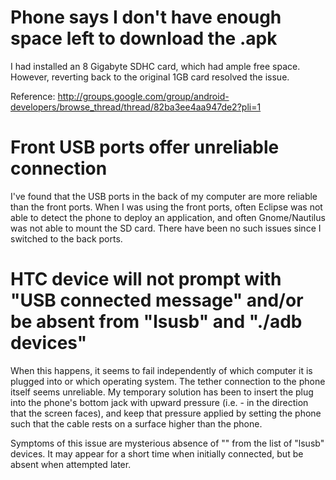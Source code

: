 # Phone says I don't have enough space left to download the .apk #

I had installed an 8 Gigabyte SDHC card, which had ample free space.  However, reverting back to the original 1GB card resolved the issue.

Reference: http://groups.google.com/group/android-developers/browse_thread/thread/82ba3ee4aa947de2?pli=1


# Front USB ports offer unreliable connection #

I've found that the USB ports in the back of my computer are more reliable than the front ports.  When I was using the front ports, often Eclipse was not able to detect the phone to deploy an application, and often Gnome/Nautilus was not able to mount the SD card.  There have been no such issues since I switched to the back ports.

# HTC device will not prompt with "USB connected message" and/or be absent from "lsusb" and "./adb devices" #

When this happens, it seems to fail independently of which computer it is plugged into or which operating system.  The tether connection to the phone itself seems unreliable.  My temporary solution has been to insert the plug into the phone's bottom jack with upward pressure (i.e. - in the direction that the screen faces), and keep that pressure applied by setting the phone such that the cable rests on a surface higher than the phone.

Symptoms of this issue are mysterious absence of "" from the list of "lsusb" devices.  It may appear for a short time when initially connected, but be absent when attempted later.